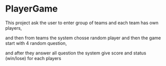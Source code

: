 # PlayerGame

This project ask the user to enter group of teams and each team has own players,

and then from teams the system chosse random player and then the game start with 4 random question,

and after they answer all question the system give score and status (win/lose) for each players

